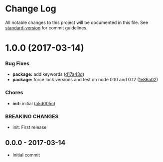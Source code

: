 # Change Log

All notable changes to this project will be documented in this file. See [standard-version](https://github.com/conventional-changelog/standard-version) for commit guidelines.

<a name="1.0.0"></a>
# 1.0.0 (2017-03-14)


### Bug Fixes

* **package:** add keywords ([d17a43d](https://github.com/tunnckocore/find-callsite/commit/d17a43d))
* **package:** force lock versions and test on node 0.10 and 0.12 ([1e86a02](https://github.com/tunnckocore/find-callsite/commit/1e86a02))


### Chores

* **init:** initial ([a5d005c](https://github.com/tunnckocore/find-callsite/commit/a5d005c))


### BREAKING CHANGES

* init: First release





## 0.0.0 - 2017-03-14
- Initial commit